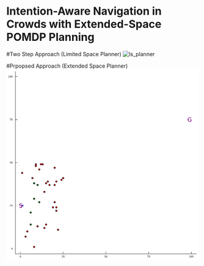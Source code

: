 # Intention-Aware Navigation in Crowds with Extended-Space POMDP Planning 

#Two Step Approach (Limited Space Planner)
![ls_planner](https://github.com/himanshugupta1009/extended_space_navigation_pomdp/blob/master/media/resusing_old_hybrid_astar_path_1D_action_space_speed_pomdp_planner_run.gif)

#Prpopsed Approach (Extended Space Planner)
![es_planner](https://github.com/himanshugupta1009/extended_space_navigation_pomdp/blob/master/media/safe_planner2.gif)
